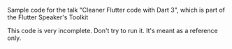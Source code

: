 Sample code for the talk "Cleaner Flutter code with Dart 3", which is part of the Flutter 
Speaker's Toolkit

This code is very incomplete. Don't try to run it. It's meant as a reference only. 